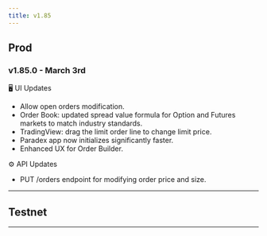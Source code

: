 ```yaml
---
title: v1.85
---
```


## Prod
### v1.85.0 - March 3rd
🖥️  UI Updates
* Allow open orders modification.
* Order Book: updated spread value formula for Option and Futures markets to match industry standards.
* TradingView: drag the limit order line to change limit price.
* Paradex app now initializes significantly faster.
* Enhanced UX for Order Builder.

⚙️ API Updates
* PUT /orders endpoint for modifying order price and size.
---


## Testnet
---
